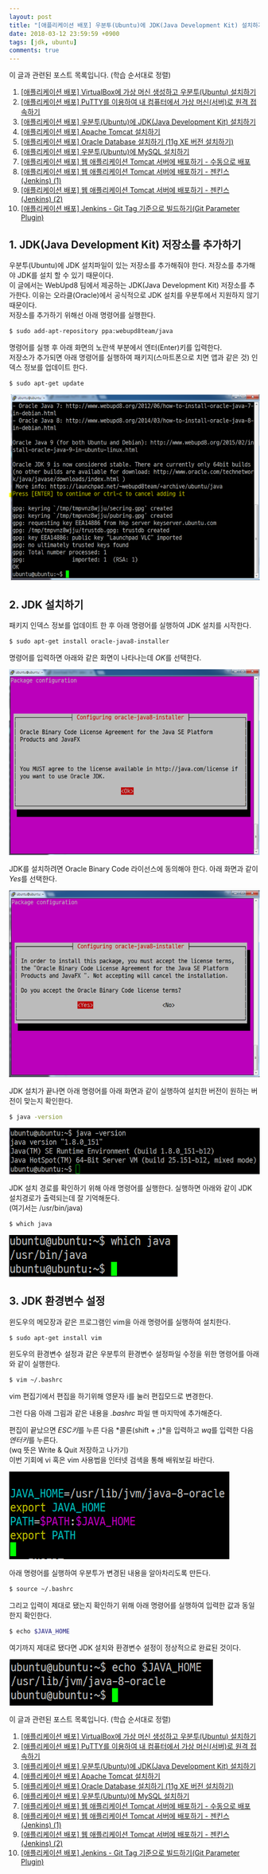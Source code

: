 ```yaml
---
layout: post
title: "[애플리케이션 배포] 우분투(Ubuntu)에 JDK(Java Development Kit) 설치하기"
date: 2018-03-12 23:59:59 +0900
tags: [jdk, ubuntu]
comments: true
---
```

이 글과 관련된 포스트 목록입니다. (학습 순서대로 정렬)
1. [[애플리케이션 배포] VirtualBox에 가상 머신 생성하고 우분투(Ubuntu) 설치하기](https://blog.tophoon.com/2018/03/10/setup-ubuntu-to-virtualbox.html)
2. [[애플리케이션 배포] PuTTY를 이용하여 내 컴퓨터에서 가상 머신(서버)로 원격 접속하기](https://blog.tophoon.com/2018/03/11/connecting-local-remote-using-putty.html)
3. [[애플리케이션 배포] 우분투(Ubuntu)에 JDK(Java Development Kit) 설치하기](https://blog.tophoon.com/2018/03/12/setup-jdk-to-ubuntu.html)
4. [[애플리케이션 배포] Apache Tomcat 설치하기](https://blog.tophoon.com/2018/03/13/setup-tomcat-to-ubuntu.html)
5. [[애플리케이션 배포] Oracle Database 설치하기 (11g XE 버전 설치하기)](https://blog.tophoon.com/2018/03/14/setup-oracle-to-ubuntu.html)
6. [[애플리케이션 배포] 우분투(Ubuntu)에 MySQL 설치하기](https://blog.tophoon.com/2018/03/20/setup-mysql-to-ubuntu.html)
7. [[애플리케이션 배포] 웹 애플리케이션 Tomcat 서버에 배포하기 - 수동으로 배포](https://blog.tophoon.com/2018/03/21/deploy-war-to-tomcat-manually.html)
8. [[애플리케이션 배포] 웹 애플리케이션 Tomcat 서버에 배포하기 - 젠킨스(Jenkins) (1)](https://blog.tophoon.com/2018/03/22/deploy-war-to-tomcat-jenkins.html)
9. [[애플리케이션 배포] 웹 애플리케이션 Tomcat 서버에 배포하기 - 젠킨스(Jenkins) (2)](https://blog.tophoon.com/2018/03/23/deploy-war-to-tomcat-jenkins.html)
10. [[애플리케이션 배포] Jenkins - Git Tag 기준으로 빌드하기(Git Parameter Plugin)](https://blog.tophoon.com/2018/03/24/setup-git-parameter-plugin-to-jenkins.html)

## 1. JDK(Java Development Kit) 저장소를 추가하기
우분투(Ubuntu)에 JDK 설치파일이 있는 저장소를 추가해줘야 한다. 저장소를 추가해야 JDK를 설치 할 수 있기 때문이다.<br/>
이 글에서는 WebUpd8 팀에서 제공하는 JDK(Java Development Kit) 저장소를 추가한다. 이유는 오라클(Oracle)에서 공식적으로 JDK 설치를 우분투에서 지원하지 않기 때문이다.<br/>
저장소를 추가하기 위해선 아래 명령어를 실행한다.
```sh
$ sudo add-apt-repository ppa:webupd8team/java
```
명령어를 실행 후 아래 화면의 노란색 부분에서 엔터(Enter)키를 입력한다.<br/>
저장소가 추가되면 아래 명령어를 실행하여 패키지(스마트폰으로 치면 앱과 같은 것) 인덱스 정보를 업데이트 한다.
```sh
$ sudo apt-get update
```

![이미지](/files/setup-jdk-to-ubuntu-01.png)

## 2. JDK 설치하기
패키지 인덱스 정보를 업데이트 한 후 아래 명령어를 실행하여 JDK 설치를 시작한다.
```sh
$ sudo apt-get install oracle-java8-installer
```
명령어를 입력하면 아래와 같은 화면이 나타나는데 *OK*를 선택한다.

![이미지](/files/setup-jdk-to-ubuntu-02.png)

JDK를 설치하려면 Oracle Binary Code 라이선스에 동의해야 한다. 아래 화면과 같이 *Yes*를 선택한다.

![이미지](/files/setup-jdk-to-ubuntu-03.png)

JDK 설치가 끝나면 아래 명령어를 아래 화면과 같이 실행하여 설치한 버전이 원하는 버전이 맞는지 확인한다.
```sh
$ java -version
```

![이미지](/files/setup-jdk-to-ubuntu-04.png)

JDK 설치 경로를 확인하기 위해 아래 명령어를 실행한다. 실행하면 아래와 같이 JDK 설치경로가 출력되는데 잘 기억해둔다.<br/>
(여기서는 /usr/bin/java)
```sh
$ which java
```

![이미지](/files/setup-jdk-to-ubuntu-05.png)

## 3. JDK 환경변수 설정
윈도우의 메모장과 같은 프로그램인 vim을 아래 명령어를 실행하여 설치한다.
```sh
$ sudo apt-get install vim
```

윈도우의 환경변수 설정과 같은 우분투의 환경변수 설정파일 수정을 위한 명령어를 아래와 같이 실행한다.
```sh
$ vim ~/.bashrc
```

vim 편집기에서 편집을 하기위해 영문자 i를 눌러 편집모드로 변경한다.

그런 다음 아래 그림과 같은 내용을 *.bashrc* 파일 맨 마지막에 추가해준다.

편집이 끝났으면 *ESC키*를 누른 다음 *콜론(shift + ;)*을 입력하고 *wq*를 입력한 다음 *엔터키*를 누른다.<br/>
(wq 뜻은 Write & Quit 저장하고 나가기)<br/>
이번 기회에 vi 혹은 vim 사용법을 인터넷 검색을 통해 배워보길 바란다.

![이미지](/files/setup-jdk-to-ubuntu-06.png)

아래 명령어를 실행하여 우분투가 변경된 내용을 알아차리도록 만든다.
```sh
$ source ~/.bashrc
```
그리고 입력이 제대로 됐는지 확인하기 위해 아래 명령어를 실행하여 입력한 값과 동일한지 확인한다.
```sh
$ echo $JAVA_HOME
```
여기까지 제대로 됐다면 JDK 설치와 환경변수 설정이 정상적으로 완료된 것이다.

![이미지](/files/setup-jdk-to-ubuntu-07.png)

이 글과 관련된 포스트 목록입니다. (학습 순서대로 정렬)
1. [[애플리케이션 배포] VirtualBox에 가상 머신 생성하고 우분투(Ubuntu) 설치하기](https://blog.tophoon.com/2018/03/10/setup-ubuntu-to-virtualbox.html)
2. [[애플리케이션 배포] PuTTY를 이용하여 내 컴퓨터에서 가상 머신(서버)로 원격 접속하기](https://blog.tophoon.com/2018/03/11/connecting-local-remote-using-putty.html)
3. [[애플리케이션 배포] 우분투(Ubuntu)에 JDK(Java Development Kit) 설치하기](https://blog.tophoon.com/2018/03/12/setup-jdk-to-ubuntu.html)
4. [[애플리케이션 배포] Apache Tomcat 설치하기](https://blog.tophoon.com/2018/03/13/setup-tomcat-to-ubuntu.html)
5. [[애플리케이션 배포] Oracle Database 설치하기 (11g XE 버전 설치하기)](https://blog.tophoon.com/2018/03/14/setup-oracle-to-ubuntu.html)
6. [[애플리케이션 배포] 우분투(Ubuntu)에 MySQL 설치하기](https://blog.tophoon.com/2018/03/20/setup-mysql-to-ubuntu.html)
7. [[애플리케이션 배포] 웹 애플리케이션 Tomcat 서버에 배포하기 - 수동으로 배포](https://blog.tophoon.com/2018/03/21/deploy-war-to-tomcat-manually.html)
8. [[애플리케이션 배포] 웹 애플리케이션 Tomcat 서버에 배포하기 - 젠킨스(Jenkins) (1)](https://blog.tophoon.com/2018/03/22/deploy-war-to-tomcat-jenkins.html)
9. [[애플리케이션 배포] 웹 애플리케이션 Tomcat 서버에 배포하기 - 젠킨스(Jenkins) (2)](https://blog.tophoon.com/2018/03/23/deploy-war-to-tomcat-jenkins.html)
10. [[애플리케이션 배포] Jenkins - Git Tag 기준으로 빌드하기(Git Parameter Plugin)](https://blog.tophoon.com/2018/03/24/setup-git-parameter-plugin-to-jenkins.html)